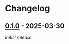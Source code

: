 # Changelog

## [0.1.0] - 2025-03-30

_Initial release._

[0.1.0]: https://github.com/fourtreestech/ilc-models/releases/tag/v0.1.0
